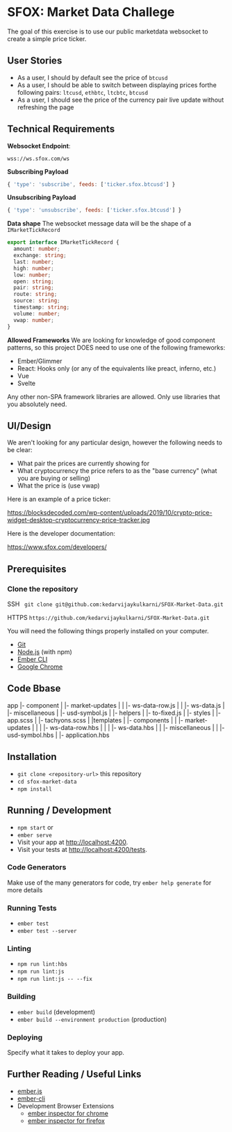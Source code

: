# SFOX: Market Data Challege

The goal of this exercise is to use our public marketdata websocket to create a simple price ticker.

## User Stories
- As a user, I should by default see the price of `btcusd`
- As a user, I should be able to switch between displaying prices forthe following pairs: `ltcusd`, `ethbtc`, `ltcbtc`, `btcusd` 
- As a user, I should see the price of the currency pair live update without refreshing the page

## Technical Requirements

**Websocket Endpoint**: 

`wss://ws.sfox.com/ws` 

**Subscribing Payload**
```js
{ 'type': 'subscribe', feeds: ['ticker.sfox.btcusd'] }
```

**Unsubscribing Payload**
```js
{ 'type': 'unsubscribe', feeds: ['ticker.sfox.btcusd'] }
```

**Data shape**
The websocket message data will be the shape of a `IMarketTickRecord`

```ts
export interface IMarketTickRecord {
  amount: number;
  exchange: string;
  last: number;
  high: number;
  low: number;
  open: string;
  pair: string;
  route: string;
  source: string;
  timestamp: string;
  volume: number;
  vwap: number;
}
```

**Allowed Frameworks**
We are looking for knowledge of good component patterns, so this project DOES need to use one of the following frameworks: 
- Ember/Glimmer
- React: Hooks only (or any of the equivalents like preact, inferno, etc.)
- Vue
- Svelte

Any other non-SPA framework libraries are allowed. Only use libraries that you absolutely need.

## UI/Design

We aren't looking for any particular design, however the following needs to be clear:
- What pair the prices are currently showing for
- What cryptocurrency the price refers to as the "base currency" (what you are buying or selling)
- What the price is (use vwap)

Here is an example of a price ticker:

https://blocksdecoded.com/wp-content/uploads/2019/10/crypto-price-widget-desktop-cryptocurrency-price-tracker.jpg

Here is the developer documentation:

https://www.sfox.com/developers/

## Prerequisites

### Clone the repository

SSH ` git clone git@github.com:kedarvijaykulkarni/SFOX-Market-Data.git`

HTTPS `https://github.com/kedarvijaykulkarni/SFOX-Market-Data.git`

You will need the following things properly installed on your computer.

* [Git](https://git-scm.com/)
* [Node.js](https://nodejs.org/) (with npm)
* [Ember CLI](https://ember-cli.com/)
* [Google Chrome](https://google.com/chrome/)

## Code Bbase
  app
    |- component
    |    |- market-updates
    |    |   |- ws-data-row.js
    |    |   |- ws-data.js
    |    |- miscellaneous
    |        |- usd-symbol.js
    |
    |- helpers
    |    |- to-fixed.js
    |
    |- styles
    |    |- app.scss
    |    |- tachyons.scss
    |
    |templates
    |    |- components
    |    |    |- market-updates
    |    |    |    |- ws-data-row.hbs
    |    |    |    |- ws-data.hbs
    |    |    |- miscellaneous
    |    |         |- usd-symbol.hbs
    |    |- application.hbs

## Installation

* `git clone <repository-url>` this repository
* `cd sfox-market-data`
* `npm install`

## Running / Development

* `npm start` or
* `ember serve`
* Visit your app at [http://localhost:4200](http://localhost:4200).
* Visit your tests at [http://localhost:4200/tests](http://localhost:4200/tests).

### Code Generators

Make use of the many generators for code, try `ember help generate` for more details

### Running Tests

* `ember test`
* `ember test --server`

### Linting

* `npm run lint:hbs`
* `npm run lint:js`
* `npm run lint:js -- --fix`

### Building

* `ember build` (development)
* `ember build --environment production` (production)

### Deploying

Specify what it takes to deploy your app.

## Further Reading / Useful Links

* [ember.js](https://emberjs.com/)
* [ember-cli](https://ember-cli.com/)
* Development Browser Extensions
  * [ember inspector for chrome](https://chrome.google.com/webstore/detail/ember-inspector/bmdblncegkenkacieihfhpjfppoconhi)
  * [ember inspector for firefox](https://addons.mozilla.org/en-US/firefox/addon/ember-inspector/)
